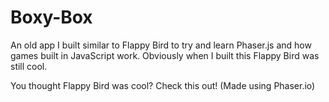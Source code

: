 # Boxy-Box
An old app I built similar to Flappy Bird to try and learn Phaser.js and how games built in JavaScript work. Obviously when I built this Flappy Bird was still cool.

You thought Flappy Bird was cool? Check this out! (Made using Phaser.io)
